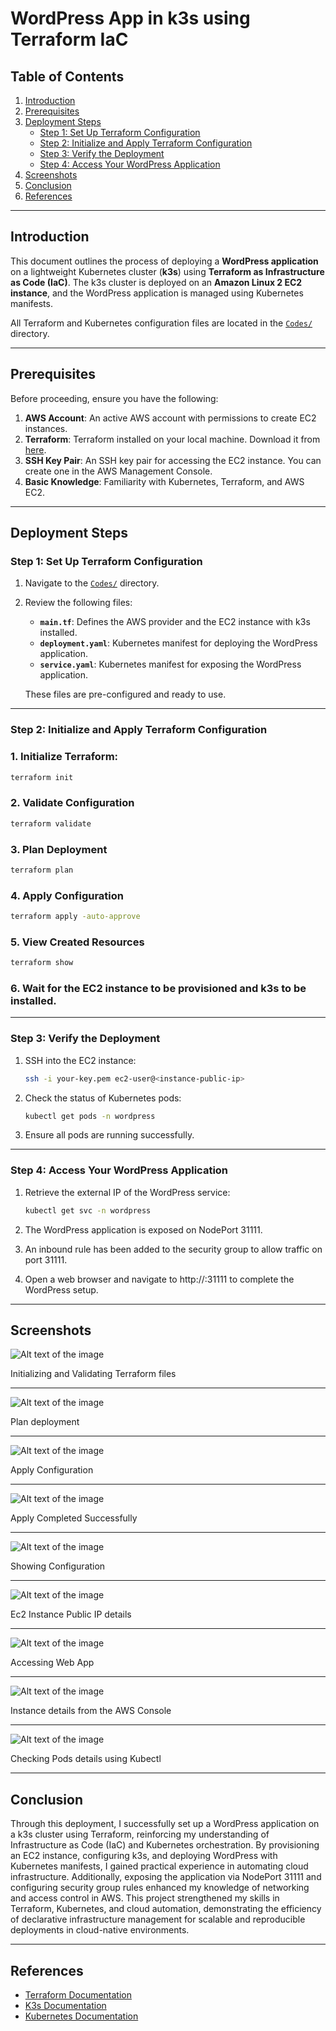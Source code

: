 # WordPress App in k3s using Terraform IaC

## Table of Contents
1. [Introduction](#introduction)
2. [Prerequisites](#prerequisites)
3. [Deployment Steps](#deployment-steps)
   - [Step 1: Set Up Terraform Configuration](#step-1-set-up-terraform-configuration)
   - [Step 2: Initialize and Apply Terraform Configuration](#step-2-initialize-and-apply-terraform-configuration)
   - [Step 3: Verify the Deployment](#step-3-verify-the-deployment)
   - [Step 4: Access Your WordPress Application](#step-4-access-your-wordpress-application)
4. [Screenshots](#screenshots)
5. [Conclusion](#conclusion)
6. [References](#references)

---

## Introduction
This document outlines the process of deploying a **WordPress application** on a lightweight Kubernetes cluster (**k3s**) using **Terraform as Infrastructure as Code (IaC)**. The k3s cluster is deployed on an **Amazon Linux 2 EC2 instance**, and the WordPress application is managed using Kubernetes manifests.

All Terraform and Kubernetes configuration files are located in the [`Codes/`](./Codes/) directory.

---

## Prerequisites
Before proceeding, ensure you have the following:

1. **AWS Account**: An active AWS account with permissions to create EC2 instances.
2. **Terraform**: Terraform installed on your local machine. Download it from [here](https://www.terraform.io/downloads.html).
3. **SSH Key Pair**: An SSH key pair for accessing the EC2 instance. You can create one in the AWS Management Console.
4. **Basic Knowledge**: Familiarity with Kubernetes, Terraform, and AWS EC2.

---

## Deployment Steps

### Step 1: Set Up Terraform Configuration
1. Navigate to the [`Codes/`](./Codes/) directory.
2. Review the following files:
   - **`main.tf`**: Defines the AWS provider and the EC2 instance with k3s installed.
   - **`deployment.yaml`**: Kubernetes manifest for deploying the WordPress application.
   - **`service.yaml`**: Kubernetes manifest for exposing the WordPress application.
   
   These files are pre-configured and ready to use.

---

### Step 2: Initialize and Apply Terraform Configuration
 ### **1. Initialize Terraform**:
   ```bash
   terraform init
   ```

   ### **2. Validate Configuration**
```sh
terraform validate
```

### **3. Plan Deployment**
```sh
terraform plan
```

### **4. Apply Configuration**
```sh
terraform apply -auto-approve
```

### **5. View Created Resources**
```sh
terraform show
```

### **6. Wait for the EC2 instance to be provisioned and k3s to be installed.**

---

### Step 3: Verify the Deployment
1. SSH into the EC2 instance:
   ```bash
   ssh -i your-key.pem ec2-user@<instance-public-ip>
   ```
2. Check the status of Kubernetes pods:
   ```bash
   kubectl get pods -n wordpress
   ```
3. Ensure all pods are running successfully.

---

### Step 4: Access Your WordPress Application
1. Retrieve the external IP of the WordPress service:
   ```bash
   kubectl get svc -n wordpress
   ```
2. The WordPress application is exposed on NodePort 31111.

3. An inbound rule has been added to the security group to allow traffic on port 31111.

4. Open a web browser and navigate to http://<external-ip>:31111 to complete the WordPress setup.
   
---

## Screenshots


![Alt text of the image](https://github.com/BasilTAlias/Wordpress-App-in-K3-using-Terraform-IaC/blob/main/images/1.png)


Initializing and Validating Terraform files


---

![Alt text of the image](https://github.com/BasilTAlias/Wordpress-App-in-K3-using-Terraform-IaC/blob/main/images/2.png)


Plan deployment


---

![Alt text of the image](https://github.com/BasilTAlias/Wordpress-App-in-K3-using-Terraform-IaC/blob/main/images/3.png)


Apply Configuration


---

![Alt text of the image](https://github.com/BasilTAlias/Wordpress-App-in-K3-using-Terraform-IaC/blob/main/images/4.png)


Apply Completed Successfully


---

![Alt text of the image](https://github.com/BasilTAlias/Wordpress-App-in-K3-using-Terraform-IaC/blob/main/images/5.png)


Showing Configuration


---

![Alt text of the image](https://github.com/BasilTAlias/Wordpress-App-in-K3-using-Terraform-IaC/blob/main/images/6.png)


Ec2 Instance Public IP details


---

![Alt text of the image](https://github.com/BasilTAlias/Wordpress-App-in-K3-using-Terraform-IaC/blob/main/images/7.png)


Accessing Web App


---

![Alt text of the image](https://github.com/BasilTAlias/Wordpress-App-in-K3-using-Terraform-IaC/blob/main/images/8.png)


Instance details from the AWS Console


---

![Alt text of the image](https://github.com/BasilTAlias/Wordpress-App-in-K3-using-Terraform-IaC/blob/main/images/9.png)


Checking Pods details using Kubectl


---

## Conclusion
Through this deployment, I successfully set up a WordPress application on a k3s cluster using Terraform, reinforcing my understanding of Infrastructure as Code (IaC) and Kubernetes orchestration. By provisioning an EC2 instance, configuring k3s, and deploying WordPress with Kubernetes manifests, I gained practical experience in automating cloud infrastructure. Additionally, exposing the application via NodePort 31111 and configuring security group rules enhanced my knowledge of networking and access control in AWS. This project strengthened my skills in Terraform, Kubernetes, and cloud automation, demonstrating the efficiency of declarative infrastructure management for scalable and reproducible deployments in cloud-native environments.

---

## References
- [Terraform Documentation](https://developer.hashicorp.com/terraform/docs)
- [K3s Documentation](https://k3s.io)
- [Kubernetes Documentation](https://kubernetes.io/docs/)


